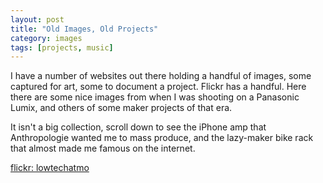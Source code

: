 ```yaml
---
layout: post
title: "Old Images, Old Projects"
category: images
tags: [projects, music]
---
```


I have a number of websites out there holding a handful of images, some captured for art, some to document a project. Flickr has a handful. Here there are some nice images from when I was shooting on a Panasonic Lumix, and others of some maker projects of that era. 

It isn't a big collection, scroll down to see the iPhone amp that Anthropologie wanted me to mass produce, and the lazy-maker bike rack that almost made me famous on the internet. 

[flickr: lowtechatmo](https://www.flickr.com/photos/lowtechatmo/)
